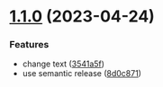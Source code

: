 # [1.1.0](https://github.com/prajwalsharma/react-cra-pages-actions/compare/v1.0.0...v1.1.0) (2023-04-24)


### Features

* change text ([3541a5f](https://github.com/prajwalsharma/react-cra-pages-actions/commit/3541a5fbfc8088b7eb5fa1dc71d98168c91fe83e))
* use semantic release ([8d0c871](https://github.com/prajwalsharma/react-cra-pages-actions/commit/8d0c8715e3ffa0d360edcb66e7152962c56305fb))

